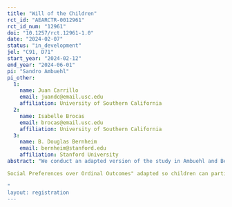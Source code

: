 ```yaml
---
title: "Will of the Children"
rct_id: "AEARCTR-0012961"
rct_id_num: "12961"
doi: "10.1257/rct.12961-1.0"
date: "2024-02-07"
status: "in_development"
jel: "C91, D71"
start_year: "2024-02-12"
end_year: "2024-06-01"
pi: "Sandro Ambuehl"
pi_other:
  1:
    name: Juan Carrillo
    email: juandc@email.usc.edu
    affiliation: University of Southern California
  2:
    name: Isabelle Brocas
    email: brocas@email.usc.edu
    affiliation: University of Southern California
  3:
    name: B. Douglas Bernheim
    email: bernheim@stanford.edu
    affiliation: Stanford University
abstract: "We conduct an adapted version of the study in Ambuehl and Bernheim "Interpreting the Will of the People:
Social Preferences over Ordinal Outcomes" adapted so children can participate. The research question is how children make decisions for groups of other children when a single option needs to be chosen for the group and the latter children have different preferences about which option would be best. We study whether the way in which children make these decisions changes with age. 
"
layout: registration
---
```


